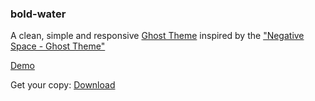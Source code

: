 ### bold-water

A clean, simple and responsive [Ghost Theme](http://ghost.org) inspired by the ["Negative Space - Ghost Theme"](http://madeforghost.com/statics/negative-space/)

<a href="http://viktorsnt.github.io/bold-water-demo/" target="_blank">Demo</a>

Get your copy: [Download](https://github.com/viktorsnt/bold-water/archive/master.zip)
